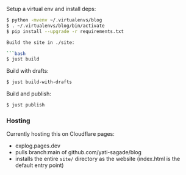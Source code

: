 Setup a virtual env and install deps:

```bash
$ python -mvenv ~/.virtualenvs/blog
$ . ~/.virtualenvs/blog/bin/activate
$ pip install --upgrade -r requirements.txt

Build the site in ./site:

```bash
$ just build
```

Build with drafts:

```bash
$ just build-with-drafts
```

Build and publish:

```bash
$ just publish
```

### Hosting

Currently hosting this on Cloudflare pages:

- explog.pages.dev
- pulls branch:main of github.com/yati-sagade/blog
- installs the entire `site/` directory as the website (index.html is the default entry point)




